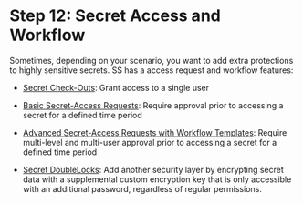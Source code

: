 [title]: # (12. Secret Access and Workflow)
[tags]: # (Workflow)
[priority]: # (1012)

# Step 12: Secret Access and Workflow

Sometimes, depending on your scenario, you want to add extra protections to highly sensitive secrets. SS has a access request and workflow features:

- [Secret Check-Outs](../../secret-checkout/index.md): Grant access to a single user

- [Basic Secret-Access Requests](../../access-requests/index.md): Require approval prior to accessing a secret for a defined time period

- [Advanced Secret-Access Requests with Workflow Templates](../../secret-workflow-templates/index.md): Require multi-level and multi-user approval prior to accessing a secret for a defined time period

- [Secret DoubleLocks](../../secret-doublelocks/index.md): Add another security layer by encrypting secret data with a supplemental custom encryption key that is only accessible with an additional password, regardless of regular permissions.
